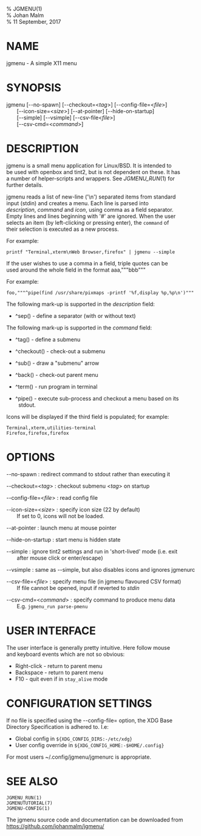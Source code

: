 % JGMENU(1)  
% Johan Malm  
% 11 September, 2017

# NAME

jgmenu - A simple X11 menu

# SYNOPSIS

jgmenu \[\--no-spawn] \[\--checkout=<*tag*>] \[\--config-file=<*file*>]  
       \[\--icon-size=<*size*>] \[\--at-pointer] \[\--hide-on-startup]  
       \[\--simple] \[\--vsimple] \[\--csv-file<*file*>]  
       \[\--csv-cmd=<*command*>]  

# DESCRIPTION

jgmenu is a small menu application for Linux/BSD. It is intended to  
be used with openbox and tint2, but is not dependent on these. It has  
a number of helper-scripts and wrappers. See *JGMENU_RUN*(1) for  
further details.  

jgmenu reads a list of new-line ('\\n') separated items from standard  
input (stdin) and creates a menu. Each line is parsed into  
*description*, *command* and *icon*, using comma as a field separator.  
Empty lines and lines beginning with '#' are ignored. When the user  
selects an item (by left-clicking or pressing enter), the `command` of  
their selection is executed as a new process.

For example:

    printf "Terminal,xterm\nWeb Browser,firefox" | jgmenu --simple  

If the user wishes to use a comma in a field, triple quotes can be  
used around the whole field in the format aaa,"""bbb"""  

For example:

    foo,"""^pipe(find /usr/share/pixmaps -printf '%f,display %p,%p\n')"""

The following mark-up is supported in the *description* field:

  - ^sep() - define a separator (with or without text)

The following mark-up is supported in the *command* field:

  - ^tag() - define a submenu

  - ^checkout() - check-out a submenu

  - ^sub() - draw a "submenu" arrow

  - ^back() - check-out parent menu

  - ^term() - run program in terminal

  - ^pipe() - execute sub-process and checkout a menu based on its  
  stdout.

Icons will be displayed if the third field is populated; for example:

    Terminal,xterm,utilities-terminal
    Firefox,firefox,firefox

# OPTIONS  

\--no-spawn
:   redirect command to stdout rather than executing it  

\--checkout=<*tag*>
:   checkout submenu <*tag*> on startup  

\--config-file=<*file*>
:   read config file

\--icon-size=<*size*>
:   specify icon size (22 by default)  
       If set to 0, icons will not be loaded.  

\--at-pointer
:   launch menu at mouse pointer  

\--hide-on-startup
:   start menu is hidden state  

\--simple
:   ignore tint2 settings and run in 'short-lived' mode (i.e. exit  
       after mouse click or enter/escape)  

\--vsimple
:   same as --simple, but also disables icons and ignores jgmenurc

\--csv-file=<*file*>
:   specify menu file (in jgmenu flavoured CSV format)  
       If file cannot be opened, input if reverted to *stdin*  

\--csv-cmd=<*command*>
:   specify command to produce menu data  
       E.g. `jgmenu_run parse-pmenu`  

# USER INTERFACE
The user interface is generally pretty intuitive. Here follow mouse  
and keyboard events which are not so obvious:  

  - Right-click - return to parent menu  
  - Backspace - return to parent menu  
  - F10 - quit even if in `stay_alive` mode  

# CONFIGURATION SETTINGS

If no file is specified using the --config-file= option, the XDG Base  
Directory Specification is adhered to. I.e:  

  - Global config in `${XDG_CONFIG_DIRS:-/etc/xdg}`  
  - User config override in `${XDG_CONFIG_HOME:-$HOME/.config}`  

For most users ~/.config/jgmenu/jgmenurc is appropriate.  

# SEE ALSO

`JGMENU_RUN(1)`  
`JGMENUTUTORIAL(7)`  
`JGMENU-CONFIG(1)`  


The jgmenu source code and documentation can be downloaded from  
<https://github.com/johanmalm/jgmenu/>
